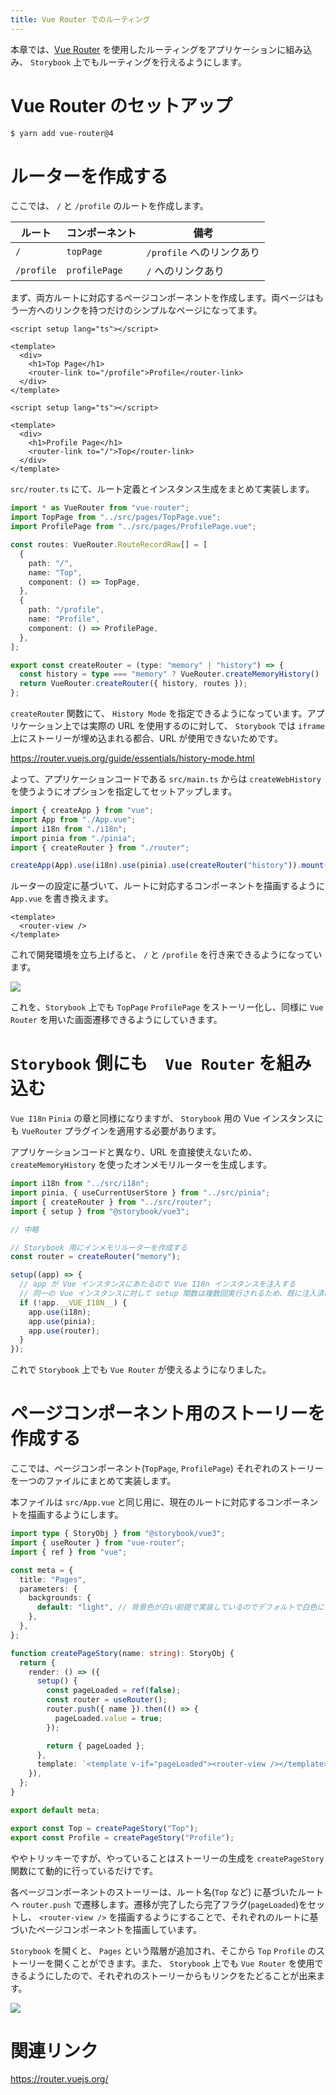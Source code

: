 ```yaml
---
title: Vue Router でのルーティング
---
```


本章では、[Vue Router](https://router.vuejs.org/) を使用したルーティングをアプリケーションに組み込み、 `Storybook` 上でもルーティングを行えるようにします。

# Vue Router のセットアップ

```bash
$ yarn add vue-router@4
```

# ルーターを作成する

ここでは、 `/` と `/profile` のルートを作成します。

|ルート|コンポーネント|備考|
|---|---|---|
|`/`|`topPage`|`/profile` へのリンクあり|
|`/profile`|`profilePage`|`/` へのリンクあり|

まず、両方ルートに対応するページコンポーネントを作成します。両ページはもう一方へのリンクを持つだけのシンプルなページになってます。

```vue:src/pages/topPage.vue
<script setup lang="ts"></script>

<template>
  <div>
    <h1>Top Page</h1>
    <router-link to="/profile">Profile</router-link>
  </div>
</template>
```

```vue:src/pages/profilePage.vue
<script setup lang="ts"></script>

<template>
  <div>
    <h1>Profile Page</h1>
    <router-link to="/">Top</router-link>
  </div>
</template>
```


`src/router.ts` にて、ルート定義とインスタンス生成をまとめて実装します。

```ts:src/router.ts
import * as VueRouter from "vue-router";
import TopPage from "../src/pages/TopPage.vue";
import ProfilePage from "../src/pages/ProfilePage.vue";

const routes: VueRouter.RouteRecordRaw[] = [
  {
    path: "/",
    name: "Top",
    component: () => TopPage,
  },
  {
    path: "/profile",
    name: "Profile",
    component: () => ProfilePage,
  },
];

export const createRouter = (type: "memory" | "history") => {
  const history = type === "memory" ? VueRouter.createMemoryHistory() : VueRouter.createWebHistory();
  return VueRouter.createRouter({ history, routes });
};
```

`createRouter` 関数にて、 `History Mode` を指定できるようになっています。アプリケーション上では実際の URL を使用するのに対して、 `Storybook` では `iframe` 上にストーリーが埋め込まれる都合、URL が使用できないためです。

https://router.vuejs.org/guide/essentials/history-mode.html

よって、アプリケーションコードである `src/main.ts` からは `createWebHistory` を使うようにオプションを指定してセットアップします。

```ts:src/main.ts
import { createApp } from "vue";
import App from "./App.vue";
import i18n from "./i18n";
import pinia from "./pinia";
import { createRouter } from "./router";

createApp(App).use(i18n).use(pinia).use(createRouter("history")).mount("#app");
```

ルーターの設定に基づいて、ルートに対応するコンポーネントを描画するように `App.vue` を書き換えます。

```vue:src/App.vue
<template>
  <router-view />
</template>
```

これで開発環境を立ち上げると、 `/` と `/profile` を行き来できるようになっています。

![](https://storage.googleapis.com/zenn-user-upload/80f151429dc2-20230101.gif)

これを、`Storybook` 上でも `TopPage` `ProfilePage` をストーリー化し、同様に `Vue Router` を用いた画面遷移できるようにしていきます。

# `Storybook` 側にも　`Vue Router` を組み込む

`Vue I18n` `Pinia` の章と同様になりますが、 `Storybook` 用の Vue インスタンスにも `VueRouter` プラグインを適用する必要があります。

アプリケーションコードと異なり、URL を直接使えないため、 `createMemoryHistory` を使ったオンメモリルーターを生成します。

```ts:.storybook/preview.ts
import i18n from "../src/i18n";
import pinia, { useCurrentUserStore } from "../src/pinia";
import { createRouter } from "../src/router";
import { setup } from "@storybook/vue3";

// 中略

// Storybook 用にインメモリルーターを作成する
const router = createRouter("memory");

setup((app) => {
  // app が Vue インスタンスにあたるので Vue I18n インスタンスを注入する
  // 同一の Vue インスタンスに対して setup 関数は複数回実行されるため、既に注入済みかを確認する
  if (!app.__VUE_I18N__) {
    app.use(i18n);
    app.use(pinia);
    app.use(router);
  }
});
```

これで `Storybook` 上でも `Vue Router` が使えるようになりました。

# ページコンポーネント用のストーリーを作成する

ここでは、ページコンポーネント(`TopPage`, `ProfilePage`) それぞれのストーリーを一つのファイルにまとめて実装します。

本ファイルは `src/App.vue` と同じ用に、現在のルートに対応するコンポーネントを描画するようにします。

```ts:src/storybook/Pages.stories.ts
import type { StoryObj } from "@storybook/vue3";
import { useRouter } from "vue-router";
import { ref } from "vue";

const meta = {
  title: "Pages",
  parameters: {
    backgrounds: {
      default: "light", // 背景色が白い前提で実装しているのでデフォルトで白色にする
    },
  },
};

function createPageStory(name: string): StoryObj {
  return {
    render: () => ({
      setup() {
        const pageLoaded = ref(false);
        const router = useRouter();
        router.push({ name }).then(() => {
          pageLoaded.value = true;
        });

        return { pageLoaded };
      },
      template: `<template v-if="pageLoaded"><router-view /></template>`,
    }),
  };
}

export default meta;

export const Top = createPageStory("Top");
export const Profile = createPageStory("Profile");
```

ややトリッキーですが、やっていることはストーリーの生成を `createPageStory` 関数にて動的に行っているだけです。

各ページコンポーネントのストーリーは、ルート名(`Top` など) に基づいたルートへ `router.push` で遷移します。遷移が完了したら完了フラグ(`pageLoaded`)をセットし、 `<router-view />` を描画するようにすることで、それぞれのルートに基づいたページコンポーネントを描画しています。

`Storybook` を開くと、 `Pages` という階層が追加され、そこから `Top` `Profile` のストーリーを開くことができます。また、 `Storybook` 上でも `Vue Router` を使用できるようにしたので、それぞれのストーリーからもリンクをたどることが出来ます。

![](https://storage.googleapis.com/zenn-user-upload/32649558d3ed-20230101.gif)

# 関連リンク

https://router.vuejs.org/
